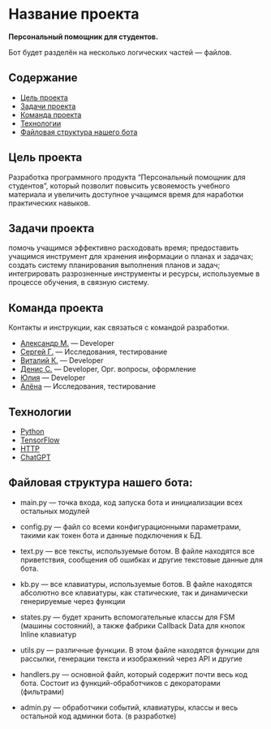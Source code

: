 # Название проекта
**Персональный помощник для студентов.**

Бот будет разделён на несколько логических частей — файлов.

## Содержание
- [Цель проекта](#Цель-проекта)
- [Задачи проекта](#Задачи-проекта)
- [Команда проекта](#Команда-проекта)
- [Технологии](#Технологии)
- [Файловая структура нашего бота](#Файловая-структура-нашего-бота)

## Цель проекта
Разработка программного продукта “Персональный помощник для студентов”, который позволит повысить усвояемость учебного материала и увеличить доступное учащимся время для наработки практических навыков.

## Задачи проекта
помочь учащимся эффективно расходовать время;
предоставить учащимся инструмент для хранения информации о планах и задачах;
создать систему планирования выполнения планов и задач;
интегрировать разрозненные инструменты и ресурсы, используемые в процессе обучения, в связную систему.
 
## Команда проекта
Контакты и инструкции, как связаться с командой разработки.

- [Александр М.](tg://abc) — Developer
- [Сергей Г.](tg://abc) — Исследования, тестирование
- [Виталий К.](tg://abc) — Developer
- [Денис С.](tg://abc) — Developer, Орг. вопросы, оформление
- [Юлия](tg://abc) — Developer
- [Алёна](tg://abc) — Исследования, тестирование

 ## Технологии
- [Python](https://www.python.org/)
- [TensorFlow](https://www.tensorflow.org/?hl=ru)
- [HTTP](https://developer.mozilla.org/ru/docs/Web/HTTP/Overview)
- [ChatGPT](https://chat.openai.com/)

## Файловая структура нашего бота:
- main.py — точка входа, код запуска бота и инициализации всех остальных модулей

- config.py — файл со всеми конфигурационными параметрами, такими как токен бота и данные подключения к БД.

- text.py — все тексты, используемые ботом. В файле находятся все приветствия, сообщения об ошибках и другие текстовые данные для бота. 

- kb.py — все клавиатуры, используемые ботов. В файле находятся абсолютно все клавиатуры, как статические, так и динамически генерируемые через функции

- states.py — будет хранить вспомогательные классы для FSM (машины состояний), а также фабрики Callback Data для кнопок Inline клавиатур

- utils.py — различные функции. В этом файле находятся функции для рассылки, генерации текста и изображений через API и другие

- handlers.py — основной файл, который содержит почти весь код бота. Состоит из функций-обработчиков с декораторами (фильтрами)

- admin.py — обработчики событий, клавиатуры, классы и весь остальной код админки бота. (в разработке)

